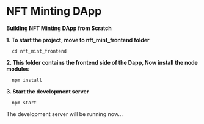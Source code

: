  # NFT Minting DApp


**Building NFT Minting DApp from Scratch**



**1. To start the project, move to nft_mint_frontend folder** 

      cd nft_mint_frontend
 
 
 **2. This folder contains the frontend side of the Dapp, Now install the node modules** 
 
      npm install
 
 
 **3. Start the development server** 
 
      npm start
 
 
 The development server will be running now...



